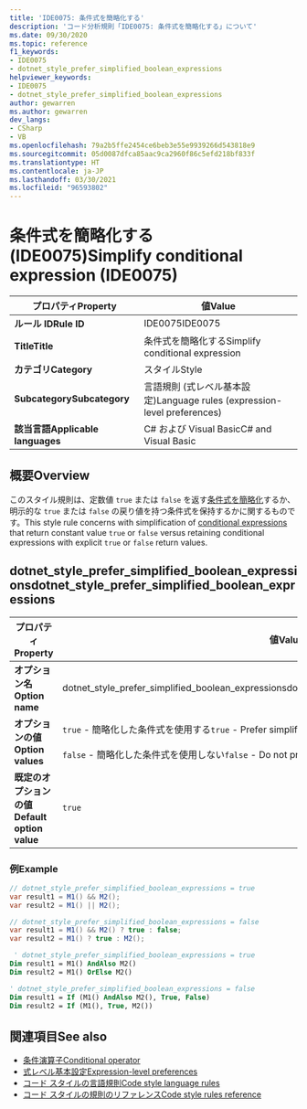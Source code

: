 ```yaml
---
title: 'IDE0075: 条件式を簡略化する'
description: 'コード分析規則「IDE0075: 条件式を簡略化する」について'
ms.date: 09/30/2020
ms.topic: reference
f1_keywords:
- IDE0075
- dotnet_style_prefer_simplified_boolean_expressions
helpviewer_keywords:
- IDE0075
- dotnet_style_prefer_simplified_boolean_expressions
author: gewarren
ms.author: gewarren
dev_langs:
- CSharp
- VB
ms.openlocfilehash: 79a2b5ffe2454ce6beb3e55e9939266d543818e9
ms.sourcegitcommit: 05d0087dfca85aac9ca2960f86c5efd218bf833f
ms.translationtype: HT
ms.contentlocale: ja-JP
ms.lasthandoff: 03/30/2021
ms.locfileid: "96593802"
---
```

# <a name="simplify-conditional-expression-ide0075"></a><span data-ttu-id="55dd0-103">条件式を簡略化する (IDE0075)</span><span class="sxs-lookup"><span data-stu-id="55dd0-103">Simplify conditional expression (IDE0075)</span></span>

|<span data-ttu-id="55dd0-104">プロパティ</span><span class="sxs-lookup"><span data-stu-id="55dd0-104">Property</span></span>|<span data-ttu-id="55dd0-105">値</span><span class="sxs-lookup"><span data-stu-id="55dd0-105">Value</span></span>|
|-|-|
| <span data-ttu-id="55dd0-106">**ルール ID**</span><span class="sxs-lookup"><span data-stu-id="55dd0-106">**Rule ID**</span></span> | <span data-ttu-id="55dd0-107">IDE0075</span><span class="sxs-lookup"><span data-stu-id="55dd0-107">IDE0075</span></span> |
| <span data-ttu-id="55dd0-108">**Title**</span><span class="sxs-lookup"><span data-stu-id="55dd0-108">**Title**</span></span> | <span data-ttu-id="55dd0-109">条件式を簡略化する</span><span class="sxs-lookup"><span data-stu-id="55dd0-109">Simplify conditional expression</span></span> |
| <span data-ttu-id="55dd0-110">**カテゴリ**</span><span class="sxs-lookup"><span data-stu-id="55dd0-110">**Category**</span></span> | <span data-ttu-id="55dd0-111">スタイル</span><span class="sxs-lookup"><span data-stu-id="55dd0-111">Style</span></span> |
| <span data-ttu-id="55dd0-112">**Subcategory**</span><span class="sxs-lookup"><span data-stu-id="55dd0-112">**Subcategory**</span></span> | <span data-ttu-id="55dd0-113">言語規則 (式レベル基本設定)</span><span class="sxs-lookup"><span data-stu-id="55dd0-113">Language rules (expression-level preferences)</span></span> |
| <span data-ttu-id="55dd0-114">**該当言語**</span><span class="sxs-lookup"><span data-stu-id="55dd0-114">**Applicable languages**</span></span> | <span data-ttu-id="55dd0-115">C# および Visual Basic</span><span class="sxs-lookup"><span data-stu-id="55dd0-115">C# and Visual Basic</span></span> |

## <a name="overview"></a><span data-ttu-id="55dd0-116">概要</span><span class="sxs-lookup"><span data-stu-id="55dd0-116">Overview</span></span>

<span data-ttu-id="55dd0-117">このスタイル規則は、定数値 `true` または `false` を返す[条件式を簡略化](../../../csharp/language-reference/operators/conditional-operator.md)するか、明示的な `true` または `false` の戻り値を持つ条件式を保持するかに関するものです。</span><span class="sxs-lookup"><span data-stu-id="55dd0-117">This style rule concerns with simplification of [conditional expressions](../../../csharp/language-reference/operators/conditional-operator.md) that return constant value `true` or `false` versus retaining conditional expressions with explicit `true` or `false` return values.</span></span>

## <a name="dotnet_style_prefer_simplified_boolean_expressions"></a><span data-ttu-id="55dd0-118">dotnet_style_prefer_simplified_boolean_expressions</span><span class="sxs-lookup"><span data-stu-id="55dd0-118">dotnet_style_prefer_simplified_boolean_expressions</span></span>

|<span data-ttu-id="55dd0-119">プロパティ</span><span class="sxs-lookup"><span data-stu-id="55dd0-119">Property</span></span>|<span data-ttu-id="55dd0-120">値</span><span class="sxs-lookup"><span data-stu-id="55dd0-120">Value</span></span>|
|-|-|
| <span data-ttu-id="55dd0-121">**オプション名**</span><span class="sxs-lookup"><span data-stu-id="55dd0-121">**Option name**</span></span> | <span data-ttu-id="55dd0-122">dotnet_style_prefer_simplified_boolean_expressions</span><span class="sxs-lookup"><span data-stu-id="55dd0-122">dotnet_style_prefer_simplified_boolean_expressions</span></span>
| <span data-ttu-id="55dd0-123">**オプションの値**</span><span class="sxs-lookup"><span data-stu-id="55dd0-123">**Option values**</span></span> | <span data-ttu-id="55dd0-124">`true` - 簡略化した条件式を使用する</span><span class="sxs-lookup"><span data-stu-id="55dd0-124">`true` - Prefer simplified conditional expressions</span></span><br /><br /> <span data-ttu-id="55dd0-125">`false` - 簡略化した条件式を使用しない</span><span class="sxs-lookup"><span data-stu-id="55dd0-125">`false` - Do not prefer simplified conditional expressions</span></span> |
| <span data-ttu-id="55dd0-126">**既定のオプションの値**</span><span class="sxs-lookup"><span data-stu-id="55dd0-126">**Default option value**</span></span> | `true` |

### <a name="example"></a><span data-ttu-id="55dd0-127">例</span><span class="sxs-lookup"><span data-stu-id="55dd0-127">Example</span></span>

```csharp
// dotnet_style_prefer_simplified_boolean_expressions = true
var result1 = M1() && M2();
var result2 = M1() || M2();

// dotnet_style_prefer_simplified_boolean_expressions = false
var result1 = M1() && M2() ? true : false;
var result2 = M1() ? true : M2();
```

```vb
 ' dotnet_style_prefer_simplified_boolean_expressions = true
Dim result1 = M1() AndAlso M2()
Dim result2 = M1() OrElse M2()

' dotnet_style_prefer_simplified_boolean_expressions = false
Dim result1 = If (M1() AndAlso M2(), True, False)
Dim result2 = If (M1(), True, M2())
```

## <a name="see-also"></a><span data-ttu-id="55dd0-128">関連項目</span><span class="sxs-lookup"><span data-stu-id="55dd0-128">See also</span></span>

- [<span data-ttu-id="55dd0-129">条件演算子</span><span class="sxs-lookup"><span data-stu-id="55dd0-129">Conditional operator</span></span>](../../../csharp/language-reference/operators/conditional-operator.md)
- [<span data-ttu-id="55dd0-130">式レベル基本設定</span><span class="sxs-lookup"><span data-stu-id="55dd0-130">Expression-level preferences</span></span>](expression-level-preferences.md)
- [<span data-ttu-id="55dd0-131">コード スタイルの言語規則</span><span class="sxs-lookup"><span data-stu-id="55dd0-131">Code style language rules</span></span>](language-rules.md)
- [<span data-ttu-id="55dd0-132">コード スタイルの規則のリファレンス</span><span class="sxs-lookup"><span data-stu-id="55dd0-132">Code style rules reference</span></span>](index.md)
